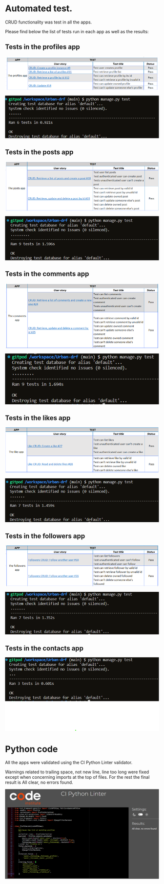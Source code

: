 # Automated test.

CRUD functionality was test in all the apps.

Please find below the list of tests run in each app as well as the results:

## Tests in the profiles app

![profiles_report](/static/images/test/picture_1.png)

![profiles_results](/static/images/test/picture_2.png)

## Tests in the posts app

![posts_report](/static/images/test/picture_3.png)

![posts_results](/static/images/test/picture_4.png)

## Tests in the comments app

![comments_report](/static/images/test/picture_5.png)

![comments_results](/static/images/test/picture_6.png)

## Tests in the likes app

![likes_report](/static/images/test/picture_7.png)

![likes_results](/static/images/test/picture_8.png)

## Tests in the followers app

![followers_report](/static/images/test/picture_9.png)

![followers_results](/static/images/test/picture_10.png)

## Tests in the contacts app

![contacts_results](/static/images/test/picture_11.png)

# Python code

All the apps were validated using the CI Python Linter validator.

Warnings related to trailing space, not new line, line too long were fixed except when concerning imports at the top of files.
For the rest the final result is All clear, no errors found.

![validator_results](/static/images/test/picture_12.png)